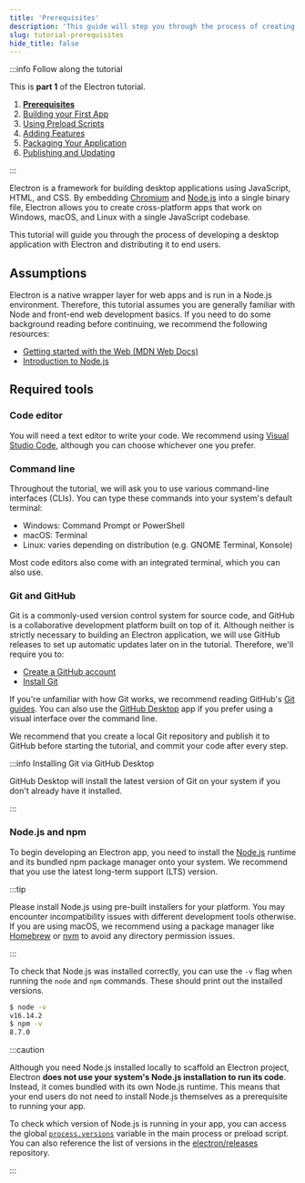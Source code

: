 ```yaml
---
title: 'Prerequisites'
description: 'This guide will step you through the process of creating a barebones Hello World app in Electron, similar to electron/electron-quick-start.'
slug: tutorial-prerequisites
hide_title: false
---
```


:::info Follow along the tutorial

This is **part 1** of the Electron tutorial.

1. **[Prerequisites][prerequisites]**
1. [Building your First App][building your first app]
1. [Using Preload Scripts][preload]
1. [Adding Features][features]
1. [Packaging Your Application][packaging]
1. [Publishing and Updating][updates]

:::

Electron is a framework for building desktop applications using JavaScript,
HTML, and CSS. By embedding [Chromium][chromium] and [Node.js][node] into a
single binary file, Electron allows you to create cross-platform apps that
work on Windows, macOS, and Linux with a single JavaScript codebase.

This tutorial will guide you through the process of developing a desktop
application with Electron and distributing it to end users.

## Assumptions

Electron is a native wrapper layer for web apps and is run in a Node.js environment.
Therefore, this tutorial assumes you are generally familiar with Node and
front-end web development basics. If you need to do some background reading before
continuing, we recommend the following resources:

- [Getting started with the Web (MDN Web Docs)][mdn-guide]
- [Introduction to Node.js][node-guide]

## Required tools

### Code editor

You will need a text editor to write your code. We recommend using [Visual Studio Code],
although you can choose whichever one you prefer.

### Command line

Throughout the tutorial, we will ask you to use various command-line interfaces (CLIs). You can
type these commands into your system's default terminal:

- Windows: Command Prompt or PowerShell
- macOS: Terminal
- Linux: varies depending on distribution (e.g. GNOME Terminal, Konsole)

Most code editors also come with an integrated terminal, which you can also use.

### Git and GitHub

Git is a commonly-used version control system for source code, and GitHub is a collaborative
development platform built on top of it. Although neither is strictly necessary to building
an Electron application, we will use GitHub releases to set up automatic updates later
on in the tutorial. Therefore, we'll require you to:

- [Create a GitHub account](https://github.com/join)
- [Install Git](https://github.com/git-guides/install-git)

If you're unfamiliar with how Git works, we recommend reading GitHub's [Git guides]. You can also
use the [GitHub Desktop] app if you prefer using a visual interface over the command line.

We recommend that you create a local Git repository and publish it to GitHub before starting
the tutorial, and commit your code after every step.

:::info Installing Git via GitHub Desktop

GitHub Desktop will install the latest version of Git on your system if you don't already have
it installed.

:::

### Node.js and npm

To begin developing an Electron app, you need to install the [Node.js][node-download]
runtime and its bundled npm package manager onto your system. We recommend that you
use the latest long-term support (LTS) version.

:::tip

Please install Node.js using pre-built installers for your platform.
You may encounter incompatibility issues with different development tools otherwise.
If you are using macOS, we recommend using a package manager like [Homebrew] or
[nvm] to avoid any directory permission issues.

:::

To check that Node.js was installed correctly, you can use the `-v` flag when
running the `node` and `npm` commands. These should print out the installed
versions.

```sh
$ node -v
v16.14.2
$ npm -v
8.7.0
```

:::caution

Although you need Node.js installed locally to scaffold an Electron project,
Electron **does not use your system's Node.js installation to run its code**. Instead, it
comes bundled with its own Node.js runtime. This means that your end users do not
need to install Node.js themselves as a prerequisite to running your app.

To check which version of Node.js is running in your app, you can access the global
[`process.versions`] variable in the main process or preload script. You can also reference
the list of versions in the [electron/releases] repository.

:::

<!-- Links -->

[chromium]: https://www.chromium.org/
[electron/releases]: https://github.com/electron/releases/blob/master/readme.md#releases
[homebrew]: https://brew.sh/
[mdn-guide]: https://developer.mozilla.org/en-US/docs/Learn/
[node]: https://nodejs.org/
[node-guide]: https://nodejs.dev/learn
[node-download]: https://nodejs.org/en/download/
[nvm]: https://github.com/nvm-sh/nvm
[process-model]: ./process-model.md
[`process.versions`]: https://nodejs.org/api/process.html#processversions
[github]: https://github.com/
[git guides]: https://github.com/git-guides/
[github desktop]: https://desktop.github.com/
[visual studio code]: https://code.visualstudio.com/

<!-- Tutorial links -->

[prerequisites]: tutorial-1-prerequisites.md
[building your first app]: tutorial-2-first-app.md
[preload]: tutorial-3-preload.md
[features]: tutorial-4-adding-features.md
[packaging]: tutorial-5-packaging.md
[updates]: tutorial-6-publishing-updating.md
